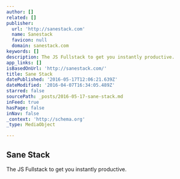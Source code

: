```yaml
---
author: []
related: []
publisher:
  url: 'http://sanestack.com'
  name: Sanestack
  favicon: null
  domain: sanestack.com
keywords: []
description: The JS Fullstack to get you instantly productive.
app_links: []
isBasedOnUrl: 'http://sanestack.com/'
title: Sane Stack
datePublished: '2016-05-17T12:06:21.639Z'
dateModified: '2016-04-07T16:34:05.489Z'
starred: false
sourcePath: _posts/2016-05-17-sane-stack.md
inFeed: true
hasPage: false
inNav: false
_context: 'http://schema.org'
_type: MediaObject

---
```

<article style=""><h1>Sane Stack</h1><p>The JS Fullstack to get you instantly productive.</p></article>